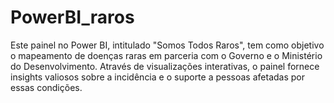# PowerBI_raros
Este painel no Power BI, intitulado "Somos Todos Raros", tem como objetivo o mapeamento de doenças raras em parceria com o Governo e o Ministério do Desenvolvimento. Através de visualizações interativas, o painel fornece insights valiosos sobre a incidência e o suporte a pessoas afetadas por essas condições.
